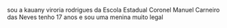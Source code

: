 sou a kauany viroria rodrigues 
da Escola Estadual Coronel Manuel Carneiro das Neves 
tenho 17 anos 
e sou uma menina muito legal 

<!---
kauanyvitoriarodrigues/kauanyvitoriarodrigues is a ✨ special ✨ repository because its `README.md` (this file) appears on your GitHub profile.
You can click the Preview link to take a look at your changes.
--->
